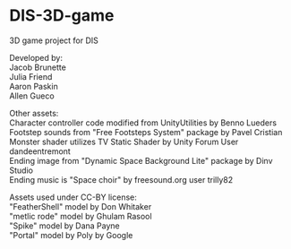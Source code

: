 # DIS-3D-game
3D game project for DIS

Developed by:  
Jacob Brunette  
Julia Friend  
Aaron Paskin  
Allen Gueco  

Other assets:  
Character controller code modified from UnityUtilities by Benno Lueders  
Footstep sounds from "Free Footsteps System" package by Pavel Cristian  
Monster shader utilizes TV Static Shader by Unity Forum User dandeentremont  
Ending image from "Dynamic Space Background Lite" package by Dinv Studio  
Ending music is "Space choir" by freesound.org user trilly82  

Assets used under CC-BY license:  
"FeatherShell" model by Don Whitaker  
"metlic rode" model by Ghulam Rasool  
"Spike" model by Dana Payne  
"Portal" model by Poly by Google  
